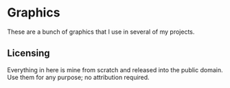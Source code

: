 # Graphics

These are a bunch of graphics that I use in several of my projects.

## Licensing

Everything in here is mine from scratch and released into the public domain.
Use them for any purpose; no attribution required.

